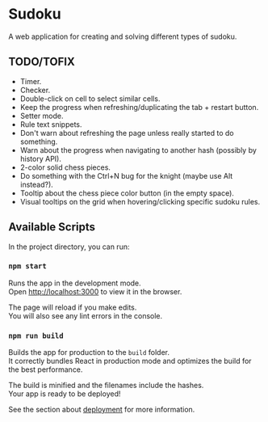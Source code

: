 # Sudoku

A web application for creating and solving different types of sudoku.

## TODO/TOFIX
- Timer.
- Checker.
- Double-click on cell to select similar cells.
- Keep the progress when refreshing/duplicating the tab + restart button.
- Setter mode.
- Rule text snippets.
- Don't warn about refreshing the page unless really started to do something.
- Warn about the progress when navigating to another hash (possibly by history API).
- 2-color solid chess pieces.
- Do something with the Ctrl+N bug for the knight (maybe use Alt instead?).
- Tooltip about the chess piece color button (in the empty space).
- Visual tooltips on the grid when hovering/clicking specific sudoku rules.

## Available Scripts

In the project directory, you can run:

### `npm start`

Runs the app in the development mode.\
Open [http://localhost:3000](http://localhost:3000) to view it in the browser.

The page will reload if you make edits.\
You will also see any lint errors in the console.

### `npm run build`

Builds the app for production to the `build` folder.\
It correctly bundles React in production mode and optimizes the build for the best performance.

The build is minified and the filenames include the hashes.\
Your app is ready to be deployed!

See the section about [deployment](https://facebook.github.io/create-react-app/docs/deployment) for more information.

